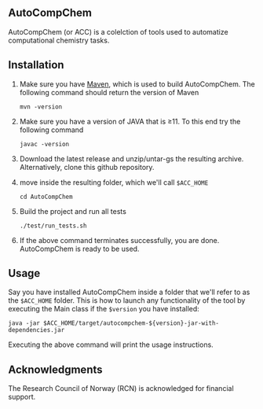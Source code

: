 ## AutoCompChem
AutoCompChem (or ACC) is a colelction of tools used to automatize computational chemistry tasks.

## Installation
1) Make sure you have [Maven](https://maven.apache.org/), which is used to build AutoCompChem. The following command should return the version of Maven
    ```
    mvn -version
    ```
2) Make sure you have a version of JAVA that is &ge;11. To this end try the following command
    ``` 
    javac -version
    ```
3) Download the latest release and unzip/untar-gs the resulting archive. Alternatively, clone this github repository.

4) move inside the resulting folder, which we'll call `$ACC_HOME`
    ```
    cd AutoCompChem
    ```
5) Build the project and run all tests
    ```
    ./test/run_tests.sh
    ```
6) If the above command terminates successfully, you are done. AutoCompChem is ready to be used.

## Usage
Say you have installed AutoCompChem inside a folder that we'll refer to as the `$ACC_HOME` folder. This is how to launch any functionality of the tool by executing the Main class if the `$version` you have installed:

    java -jar $ACC_HOME/target/autocompchem-${version}-jar-with-dependencies.jar

Executing the above command will print the usage instructions.


## Acknowledgments
The Research Council of Norway (RCN) is acknowledged for financial support.
